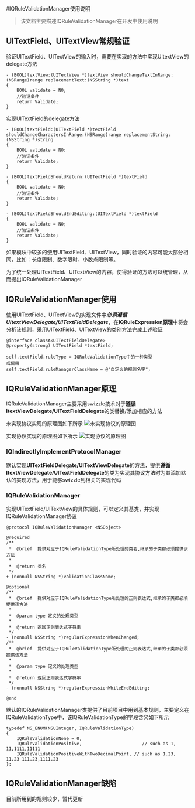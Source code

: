 #IQRuleValidationManager使用说明
> 该文档主要描述IQRuleValidationManager在开发中使用说明

## UITextField、UITextView常规验证
验证UITextField、UITextView的输入时，需要在实现的方法中实现UItextView的delegate方法

```
- (BOOL)textView:(UITextView *)textView shouldChangeTextInRange:(NSRange)range replacementText:(NSString *)text
{
	BOOL validate = NO;
	//验证条件
	return Validate;
}

```
实现UITextField的delegate方法

```
- (BOOL)textField:(UITextField *)textField shouldChangeCharactersInRange:(NSRange)range replacementString:(NSString *)string
{
	BOOL validate = NO;
	//验证条件
	return Validate;
}

- (BOOL)textFieldShouldReturn:(UITextField *)textField
{
	BOOL validate = NO;
	//验证条件
	return Validate;
}

- (BOOL)textFieldShouldEndEditing:(UITextField *)textField
{
	BOOL validate = NO;
	//验证条件
	return Validate;
}
```
如果模块中较多的使用UITextField、UITextView，同时验证的内容可能大部分相同，比如：长度限制、数字限时、小数点限制等。

为了统一处理UITextField、UITextView的内容，使得验证的方法可以统管理，从而提出IQRuleValidationManager

## IQRuleValidationManager使用
使用UITextField、UITextView的实现文件中***必须遵循UItextViewDelegate/UITextFieldDelegate***，在**IQRuleExpression原理**中将会分析该规则，采用UITextField、UITextView的类别方法完成上述验证

```
@interface classA<UITextFieldDelegate>
@property(strong) UITextField *textField;

self.textField.ruleType = IQRuleValidationType中的一种类型
或使用
self.textField.ruleManagerClassName = @"自定义的规则名字";
```

## IQRuleValidationManager原理
IQRuleValidationManager主要采用swizzle技术对于**遵循ItextViewDelegate/UITextFieldDelegate**的类替换/添加相应的方法

未实现协议实现的原理图如下所示
![未实现协议的原理图](http://junhg521.github.io/JSSource/swizzle/swizzleInd.png)

实现协议实现的原理图如下所示
![实现协议的原理图](http://junhg521.github.io/JSSource/swizzle/swizzle.png)
### IQIndirectlyImplementProtocolManager
默认实现**UITextFieldDelegate/UITextViewDelegate**的方法，提供**遵循ItextViewDelegate/UITextFieldDelegate**的类为实现其协议方法时为其添加默认的实现方法，用于能够swizzle到相关的实现代码
### IQRuleValidationManager
实现UITextField/UITextView的具体规则，可以定义其基类，并实现IQRuleValidationManager协议

```
@protocol IQRuleValidationManager <NSObject>

@required
/**
 *  @brief  提供对应于IQRuleValidationType所处理的类名,继承的子类都必须提供该方法
 *
 *  @return 类名
 */
+ (nonnull NSString *)validationClassName;

@optional
/**
 *  @brief  提供对应于IQRuleValidationType所处理的正则表达式,继承的子类都必须提供该方法
 *
 *  @param type 定义的处理类型
 *
 *  @return 返回正则表达式字符串
 */
- (nonnull NSString *)regularExpressionWhenChanged;
/**
 *  @brief  提供对应于IQRuleValidationType所处理的正则表达式,继承的子类都必须提供该方法
 *
 *  @param type 定义的处理类型
 *
 *  @return 返回正则表达式字符串
 */
- (nonnull NSString *)regularExpressionWhileEndEditing;

@end
```
默认的IQRuleValidationManager类提供了目前项目中用到基本规则，主要定义在IQRuleValidationType中，该IQRuleValidationType的字段含义如下所示

```
typedef NS_ENUM(NSUInteger, IQRuleValidationType)
{
    IQRuleValidationNone = 0,
    IQRuleValidationPositive,                       // such as 1, 11,1111,11111
    IQRuleValidationPositiveWithTwoDecimalPoint, // such as 1.23, 11.23 111.23,1111.23
};
```


## IQRuleValidationManager缺陷
目前所用到的规则较少，暂代更新